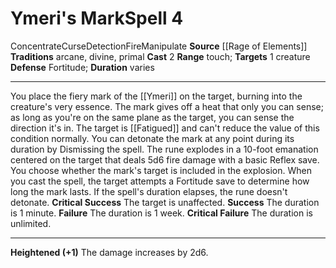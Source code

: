 ﻿---
actions: '[two-actions]'
area: null
bloodline: null
component: null
cost: null
deity: null
domain: null
duration: varies
element: Fire
heighten: '+1'
heighten_level: 4, 5, 6, 7, 8, 9, 10
id: '1364'
lesson: null
level: '4'
mystery: null
name: Ymeri's Mark
patron_theme: null
range: touch
rarity: Common
requirement: null
saving_throw: Fortitude
school: null
source: '[[DATABASE/source/Rage of Elements|Rage of Elements]]'
target: 1 creature
tradition:
- Arcane
- Divine
- Primal
trait:
- '[[DATABASE/trait/Concentrate|Concentrate]]'
- '[[DATABASE/trait/Curse|Curse]]'
- '[[DATABASE/trait/Detection|Detection]]'
- '[[DATABASE/trait/Fire|Fire]]'
- '[[DATABASE/trait/Manipulate|Manipulate]]'
trigger: null
type: Spell

---
# Ymeri's Mark<span class="item-type">Spell 4</span>

<span class="item-trait">Concentrate</span><span class="item-trait">Curse</span><span class="item-trait">Detection</span><span class="item-trait">Fire</span><span class="item-trait">Manipulate</span>
**Source** [[Rage of Elements]]
**Traditions** arcane, divine, primal
**Cast** <span class="action-icon">2</span> 
**Range** touch; **Targets** 1 creature
**Defense** Fortitude; **Duration** varies

---
You place the fiery mark of the [[Ymeri]] on the target, burning into the creature's very essence. The mark gives off a heat that only you can sense; as long as you're on the same plane as the target, you can sense the direction it's in. The target is [[Fatigued]] and can't reduce the value of this condition normally.
 You can detonate the mark at any point during its duration by Dismissing the spell. The rune explodes in a 10-foot emanation centered on the target that deals 5d6 fire damage with a basic Reflex save. You choose whether the mark's target is included in the explosion.
 When you cast the spell, the target attempts a Fortitude save to determine how long the mark lasts. If the spell's duration elapses, the rune doesn't detonate.
**Critical Success** The target is unaffected.
**Success** The duration is 1 minute.
**Failure** The duration is 1 week.
**Critical Failure** The duration is unlimited.

---
**Heightened (+1)** The damage increases by 2d6.